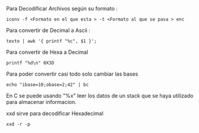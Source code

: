 
Para Decodificar Archivos según su formato :

	iconv -f <Formato en el que esta > -t <Formato al que se pasa > enc 

Para convertir de Decimal a Ascii :

	texto | awk '{ printf "%c", $1 }';

Para convertir de Hexa a Decimal

	printf "%d\n" 0X3D 

Para poder convertir casi todo solo cambiar las bases

	echo "ibase=10;obase=2;42" | bc

En C se puede usando "%x" leer los datos de un stack que se haya utilizado para almacenar informacion.

xxd sirve para decodificar Hexadecimal

	xxd -r -p